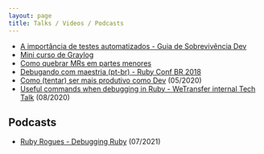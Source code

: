```yaml
---
layout: page
title: Talks / Videos / Podcasts
---
```


- [A importância de testes automatizados - Guia de Sobrevivência Dev](https://www.youtube.com/watch?v=-8HkIVIl454)
- [Mini curso de Graylog](https://www.youtube.com/watch?v=CcmAyWSWez4)
- [Como quebrar MRs em partes menores](https://www.youtube.com/watch?v=umXLpIlldXs)
- [Debugando com maestria (pt-br) - Ruby Conf BR 2018](https://www.pscp.tv/w/1OyKAykNLpbKb)
- [Como (tentar) ser mais produtivo como Dev](https://hackmd.io/@NsDTqaU-Sw2YpEcTKSW91A/H1sP7mvcU) (05/2020)
- [Useful commands when debugging in Ruby - WeTransfer internal Tech Talk](https://pasteapp.com/p/fsE2I7PU7pW?view=UjSczwCySNF) (08/2020)

## Podcasts

- [Ruby Rogues - Debugging Ruby](https://devchat.tv/ruby-rogues/debugging-ruby-ft-fabio-perrella-ruby-508/) (07/2021)

